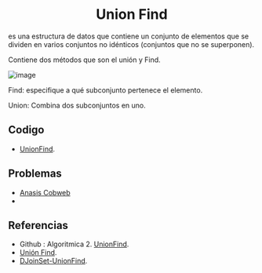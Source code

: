 <h1 align="center"> Union Find </h1>

es una estructura de datos que contiene un conjunto de elementos que se dividen en varios conjuntos no idénticos (conjuntos que no se superponen).

Contiene dos métodos que son el unión y Find.

![image](https://user-images.githubusercontent.com/97768733/193957694-becee3bb-7139-4ff1-8289-1e8d1ea27041.png)

Find: especifique a qué subconjunto pertenece el elemento.

Union: Combina dos subconjuntos en uno.

## Codigo

* [UnionFind](https://github.com/HugoAlejandro2002/Algoritmos-y-Estructuras-de-Datos/blob/main/Estructuras%20de%20Datos/Union%20Find/unionFind.cpp).

## Problemas

* [Anasis Cobweb](https://github.com/HugoAlejandro2002/Algoritmos-y-Estructuras-de-Datos/tree/main/Estructuras%20de%20Datos/Union%20Find/Problems/Anasis%20Cobweb)
*

## Referencias 
* Github : Algoritmica 2. [UnionFind](https://github.com/PaulLandaeta/algoritmica2/blob/master/contenido/Estructura_de_datos/Union_Find/unionFind.cpp).
* [Unión Find](https://es.m.wikipedia.org/wiki/Estructura_de_datos_para_conjuntos_disjuntos).
* [DJoinSet-UnionFind](https://jariasf.wordpress.com/2012/04/02/disjoint-set-union-find/).
